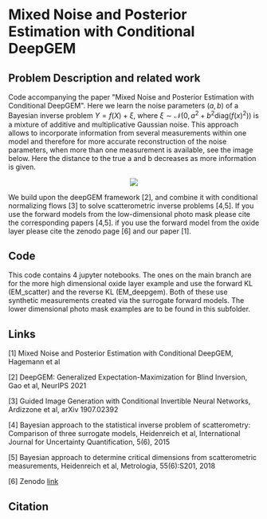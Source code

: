 # Mixed Noise and Posterior Estimation with Conditional DeepGEM

## Problem Description and related work

Code accompanying the paper "Mixed Noise and Posterior Estimation with Conditional DeepGEM". Here we learn the noise parameters $(a,b)$ of a Bayesian inverse problem $Y = f(X) + \xi,$ 
where $\xi \sim  \mathcal{N}\big(0, a^2 + b^2 \text{diag} (f(x)^2) \big)$ is a mixture of additive and multiplicative Gaussian noise. This approach allows to incorporate information from several measurements within one model 
and therefore for more accurate reconstruction of the noise parameters, when more than one measurement is available, see the image below. Here the distance to the true a and b decreases as more information is given. 
<p align="center">
<img src =https://github.com/PaulLyonel/ConditionalDeepGEM/assets/16451311/0837d9f5-45f1-4423-b2fb-07ddd2b86452>
</p>
We build upon the deepGEM framework [2], and combine it with conditional normalizing flows [3]
to solve scatterometric inverse problems [4,5]. 
If you use the forward models from the low-dimensional photo mask please cite the corresponding papers [4,5]. if you use the forward model from the oxide layer please cite the 
zenodo page [6] and our paper [1].

## Code 

This code contains 4 jupyter notebooks. The ones on the main branch are for the more high dimensional oxide layer example and use the forward KL (EM_scatter) and the reverse KL (EM_deepgem). Both of these use synthetic measurements
created via the surrogate forward models. The lower dimensional photo mask examples are to be found in this subfolder. 


## Links

[1] Mixed Noise and Posterior Estimation with Conditional DeepGEM, Hagemann et al

[2] DeepGEM: Generalized Expectation-Maximization for Blind Inversion, Gao et al, NeurIPS 2021

[3] Guided Image Generation with Conditional Invertible Neural Networks, Ardizzone et al, arXiv 1907.02392

[4] Bayesian approach to the statistical inverse problem of scatterometry: Comparison of three surrogate models, Heidenreich et al, International Journal for Uncertainty Quantification, 5(6), 2015

[5] Bayesian approach to determine critical dimensions from scatterometric measurements, Heidenreich et al, Metrologia, 55(6):S201, 2018

[6] Zenodo [link](https://zenodo.org/records/10580011?token=eyJhbGciOiJIUzUxMiJ9.eyJpZCI6IjVhODczMTI[…]Wy_BlNwAypimG3ogbySLuIiCMvye4__sW6wKv4jSbj46saixcrQuZPugke0w5aw)
## Citation 

